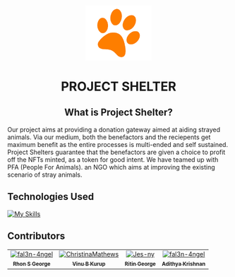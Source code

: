 


<p align="center"><img width="150" alt="favicon" src="https://github.com/fal3n-4ngel/Project-Shelter/blob/main/src/assets/logo.png"></p>
 <h1 align="center">PROJECT SHELTER</h1>

 <h2 align="center" >What is Project Shelter?</h1>
 <p >Our project aims at providing a donation gateway aimed at aiding strayed animals. Via our medium, both the benefactors and the reciepents get maximum benefit as the entire processes is multi-ended and self sustained. Project Shelters guarantee that the benefactors are given a choice to profit off the NFTs minted, as a token for good intent. We have teamed up with PFA (People For Animals). an NGO which aims at improving the existing scenario of stray animals. </p>

## Technologies Used
[![My Skills](https://skillicons.dev/icons?i=nextjs,ts,react,ipfs,solidity,replit,tailwind,py,&theme=light)](https://github.com/fal3n-4ngel/)


## Contributors

<table>
<tr>
    <td align="center">
        <a href="https://github.com/Rhogneld">
            <img src="https://avatars.githubusercontent.com/u/98303094?v=4" width="100;" alt="fal3n-4ngel"/>
            <br />
            <sub><b>Rhon S George</b></sub>
        </a>
    </td>
    <td align="center">
        <a href="https://github.com/Hipster16">
            <img src="https://avatars.githubusercontent.com/u/100425953?v=4" width="100;" alt="ChristinaMathews"/>
            <br />
            <sub><b>Vinu B Kurup</b></sub>
        </a>
    </td>
    <td align="center">
        <a href="https://github.com/aurora-0025">
            <img src="https://avatars.githubusercontent.com/u/78461388?v=4" width="100;" alt="Jes-ny"/>
            <br />
            <sub><b>Ritin George </b></sub>
        </a>
    </td>
    <td align="center">
        <a href="https://github.com/fal3n-4ngel">
            <img src="https://avatars.githubusercontent.com/u/79042374?v=4" width="100;" alt="fal3n-4ngel"/>
            <br />
            <sub><b>Adithya Krishnan</b></sub>
        </a>
    </td>
    </tr>
</table>

